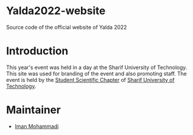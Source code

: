 # Yalda2022-website

Source code of the official website of Yalda 2022

# Introduction
This year's event was held in a day at the Sharif University of Technology.
This site was used for branding of the event and also promoting staff.
The event is held by the [Student Scientific Chapter](http://ssc.ce.sharif.edu) of [Sharif University of Technology](http://sharif.edu).

# Maintainer
- [Iman Mohammadi](https://github.com/Imanm02)
